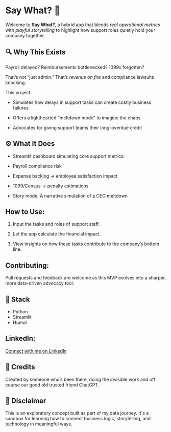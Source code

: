 

# Say What? 🧯

Welcome to **Say What?**, a hybrid app that blends *real operational metrics* with *playful storytelling* to highlight how support roles quietly hold your company together.

## 🔍 Why This Exists

Payroll delayed? Reimbursements bottlenecked? 1099s forgotten?  

That’s not “just admin.” That’s *revenue on fire* and compliance lawsuits knocking.

This project:

- Simulates how delays in support tasks can create costly business failures

- Offers a lighthearted “meltdown mode” to imagine the chaos

- Advocates for giving support teams their long-overdue credit

## ⚙️ What It Does

- Streamlit dashboard simulating core support metrics:

 - Payroll compliance risk

- Expense backlog → employee satisfaction impact

- 1099/Census → penalty estimations

- Story mode: A narrative simulation of a CEO meltdown

## How to Use:

1. Input the tasks and roles of support staff.

2. Let the app calculate the financial impact.

3. View insights on how these tasks contribute to the company’s bottom line.


## Contributing:

Pull requests and feedback are welcome as this MVP evolves into a sharper, more data-driven advocacy tool.

## 🧰 Stack

- Python
- Streamlit
- Humor

## LinkedIn:

[Connect with me on LinkedIn](https://www.linkedin.com/in/sara-javed-7b9a43226/)

## 🤝 Credits

Created by someone who’s been there, doing the invisible work and off course our good old trusted friend ChatGPT.

## 🚧 Disclaimer

This is an exploratory concept built as part of my data journey. It's a sandbox for learning how to connect business logic, storytelling, and technology in meaningful ways.



